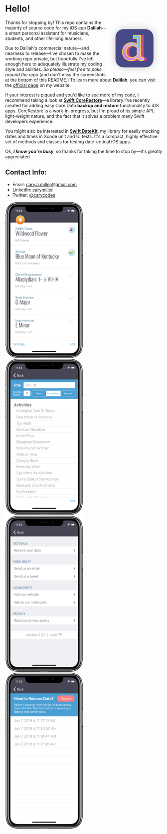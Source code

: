 # Hello!
<img src="promo/icon_rounded_corner@3x.png" width="180
" title="Dalilah Logo" align="right">Thanks for stopping by! This repo contains the majority of source code for my iOS app **Dalilah**—a smart personal assistant for musicians, students, and other life-long learners.

Due to Dalilah's commercial nature—and nearness to release—I've chosen to make the working repo private, but hopefully I've left enough here to adequately illustrate my coding style and abilities. *So please—feel free to poke around the repo* (and don't miss the screenshots at the bottom of this README.) To learn more about **Dalilah**, you can visit the [official page](https://cmillerco.com/dalilah) on my website.

If your interest is piqued and you'd like to see more of my code, I recommend taking a look at [**Swift CoreRestore**](https://github.com/cmilr/swift-core-restore)—a library I've recently created for adding easy Core Data **backup and restore** functionality to iOS apps. CoreRestore is a work-in-progress, but I'm proud of its simple API, light-weight nature, and the fact that it solves a problem many Swift developers experience.

You might also be interested in [**Swift DateKit**](https://github.com/cmilr/swift-datekit), my library for easily mocking dates and times in Xcode unit and UI tests. It's a compact, highly effective set of methods and classes for testing date-critical iOS apps.

Ok, ***I know you're busy***, so thanks for taking the time to stop by—it's greatly appreciated. 

## Contact Info:

- Email: cary.a.miller@gmail.com
- LinkedIn: [carymiller](https://www.linkedin.com/in/carymiller/)
- Twitter: [@carycodes](https://twitter.com/carycodes)

<img src="promo/iPhone X-01MasterScreen_framed.png" width="250" title="iPhone X">&nbsp;&nbsp;&nbsp;&nbsp;&nbsp;<img src="promo/iPhone X-02DetailScreen_framed.png" width="250" title="iPhone X">&nbsp;&nbsp;&nbsp;&nbsp;&nbsp;<img src="promo/iPhone X-03SettingsScreen_framed.png" width="250" title="iPhone X">&nbsp;&nbsp;&nbsp;&nbsp;&nbsp;<img src="promo/iPhone X-04RestoreScreen_framed.png" width="250" title="iPhone X">&nbsp;&nbsp;&nbsp;&nbsp;&nbsp;
